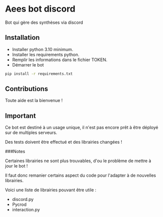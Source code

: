 # Aees bot discord
Bot qui gère des synthèses via discord

## Installation

- Installer python 3.10 minimum.
- Installer les requirements python.
- Remplir les informations dans le fichier TOKEN.
- Démarrer le bot

```bash
pip install -r requirements.txt
```

## Contributions
Toute aide est la bienvenue !

## Important

Ce bot est destiné à un usage unique, il n'est pas encore prêt à être déployé sur de multiples serveurs.

Des tests doivent être effectué et des librairies changées !

###Notes

Certaines librairies ne sont plus trouvables, d'ou le problème de mettre à jour le bot !

Il faut donc remanier certains aspect du code pour l'adapter à de nouvelles librairies.

Voici une liste de librairies pouvant être utile :
- discord.py
- Pycrod
- interaction.py
